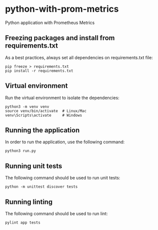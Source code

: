 # python-with-prom-metrics
Python application with Prometheus Metrics

## Freezing packages and install from requirements.txt

As a best practices, always set all dependencies on requirements.txt file:
```
pip freeze > requirements.txt
pip install -r requirements.txt
```

## Virtual environment

Run the virtual environment to isolate the dependencies:
```
python3 -m venv venv
source venv/bin/activate  # Linux/Mac
venv\Scripts\activate     # Windows
```

## Running the application

In order to run the application, use the following command:
```
python3 run.py
```

## Running unit tests

The following command should be used to run unit tests:
```
python -m unittest discover tests
```

## Running linting

The following command should be used to run lint:
```
pylint app tests
```
